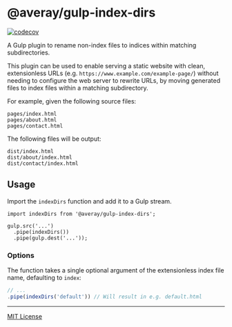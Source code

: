 # @averay/gulp-index-dirs

[![codecov][codecov-badge]][codecov]

[codecov]: https://codecov.io/gh/adamaveray/gulp-index-dirs
[codecov-badge]: https://codecov.io/gh/adamaveray/gulp-index-dirs/branch/main/graph/badge.svg

A Gulp plugin to rename non-index files to indices within matching subdirectories.

This plugin can be used to enable serving a static website with clean, extensionless URLs (e.g. `https://www.example.com/example-page/`) without needing to configure the web server to rewrite URLs, by moving generated files to index files within a matching subdirectory.

For example, given the following source files:

```
pages/index.html
pages/about.html
pages/contact.html
```

The following files will be output:

```
dist/index.html
dist/about/index.html
dist/contact/index.html
```

## Usage

Import the `indexDirs` function and add it to a Gulp stream.

```
import indexDirs from '@averay/gulp-index-dirs';

gulp.src('...')
  .pipe(indexDirs())
  .pipe(gulp.dest('...'));
```

### Options

The function takes a single optional argument of the extensionless index file name, defaulting to `index`:

```js
// ...
.pipe(indexDirs('default')) // Will result in e.g. default.html
```

---

[MIT License](./LICENSE)
